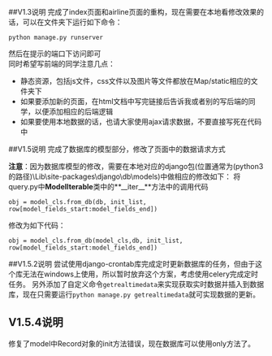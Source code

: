 ##V1.3说明
完成了index页面和airline页面的重构，现在需要在本地看修改效果的话，可以在文件夹下运行如下命令：

    python manage.py runserver
然后在提示的端口下访问即可  
同时希望写前端的同学注意几点：  
* 静态资源，包括js文件，css文件以及图片等文件都放在Map/static相应的文件夹下
* 如果要添加新的页面，在html文档中写完链接后告诉我或者别的写后端的同学，以便添加相应的后端逻辑
* 如果要使用本地数据的话，也请大家使用ajax请求数据，不要直接写死在代码中

##V1.5说明
完成了数据库的模型部分，修改了页面中的数据请求方式

**注意**：因为数据库模型的修改，需要在本地对应的django包(位置通常为(python3的路径)\Lib\site-packages\django\db\models)中做相应的修改如下：
将query.py中**ModelIterable**类中的**\_\_iter\_\_**方法中的调用代码

	obj = model_cls.from_db(db, init_list, row[model_fields_start:model_fields_end])

修改为如下代码：

	obj = model_cls.from_db(model_cls,db, init_list, row[model_fields_start:model_fields_end])

##V1.5.2说明
尝试使用django-crontab库完成定时更新数据库的任务，但由于这个库无法在windows上使用，所以暂时放弃这个方案，考虑使用celery完成定时任务。
另外添加了自定义命令`getrealtimedata`来实现获取实时数据并插入到数据库，现在只需要运行`python manage.py getrealtimedata`就可实现数据的更新。

## V1.5.4说明
修复了model中Record对象的init方法错误，现在数据库可以使用only方法了。